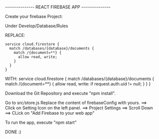 --------------- REACT FIREBASE APP ---------------

Create your firebase Project:

Under Develop/Database/Rules

REPLACE:

    service cloud.firestore {
      match /databases/{database}/documents {
        match /{document=**} {
          allow read, write;
        }
      }
    }
    

WITH:
    service cloud.firestore {
      match /databases/{database}/documents {
        match /{document=**} {
          allow read, write: if request.auth.uid != null;
        }
      }
    }
    
    
    
Download the Git Repository
and execute "npm install".

Go to src/store.js
Replace the content of firebaseConfig with yours.
==> Click on Setting Icon on the left panel.
==> Project Settings
==> Scroll Down
==> CLick on "Add Firebase to your web app"


To run the app, execute "npm start"

DONE :)



    
    
